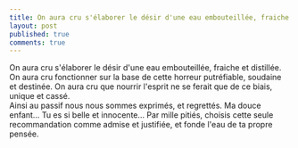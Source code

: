 ```yaml
---
title: On aura cru s'élaborer le désir d'une eau embouteillée, fraiche et distillée.
layout: post
published: true
comments: true
---
```

On aura cru s'élaborer le désir d'une eau embouteillée, fraiche et distillée. On aura cru fonctionner sur la base de cette horreur putréfiable, soudaine et destinée.  On aura cru que nourrir l'esprit ne se ferait que de ce biais, unique et cassé.  
Ainsi au passif nous nous sommes exprimés, et regrettés. Ma douce enfant… Tu es si belle et innocente… Par mille pitiés, choisis cette seule recommandation comme admise et justifiée, et fonde l'eau de ta propre pensée.